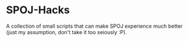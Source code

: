 # SPOJ-Hacks
A collection of small scripts that can make SPOJ experience much better (just my assumption, don't take it too seiously :P).
